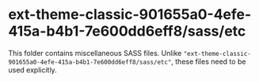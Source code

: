 # ext-theme-classic-901655a0-4efe-415a-b4b1-7e600dd6eff8/sass/etc

This folder contains miscellaneous SASS files. Unlike `"ext-theme-classic-901655a0-4efe-415a-b4b1-7e600dd6eff8/sass/etc"`, these files
need to be used explicitly.
